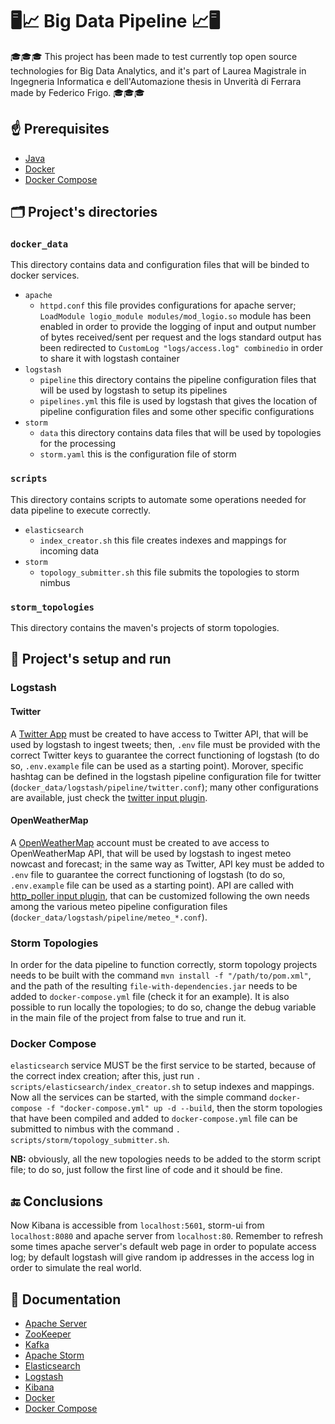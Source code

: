 # 🖥📈 Big Data Pipeline 📈🖥

🎓🎓🎓 This project has been made to test currently top open source technologies for Big Data Analytics, and it's part of Laurea Magistrale in Ingegneria Informatica e dell'Automazione thesis in Unverità di Ferrara made by Federico Frigo. 🎓🎓🎓

## ☝ Prerequisites

- [Java](https://www.digitalocean.com/community/tutorials/how-to-install-java-with-apt-on-ubuntu-18-04)
- [Docker](https://docs.docker.com/install/)
- [Docker Compose](https://docs.docker.com/compose/install/)

## 🗂 Project's directories

### `docker_data`

This directory contains data and configuration files that will be binded to docker services.

- `apache`
  - `httpd.conf` this file provides configurations for apache server; `LoadModule logio_module modules/mod_logio.so` module has been enabled in order to provide the logging of input and output number of bytes received/sent per request and the logs standard output has been redirected to `CustomLog "logs/access.log" combinedio` in order to share it with logstash container
- `logstash`
  - `pipeline` this directory contains the pipeline configuration files that will be used by logstash to setup its pipelines
  - `pipelines.yml` this file is used by logstash that gives the location of pipeline configuration files and some other specific configurations
- `storm`
  - `data` this directory contains data files that will be used by topologies for the processing
  - `storm.yaml` this is the configuration file of storm

### `scripts`

This directory contains scripts to automate some operations needed for data pipeline to execute correctly.

- `elasticsearch`
  - `index_creator.sh` this file creates indexes and mappings for incoming data
- `storm`
  - `topology_submitter.sh` this file submits the topologies to storm nimbus

### `storm_topologies`

This directory contains the maven's projects of storm topologies.

## 🚀 Project's setup and run

### Logstash

#### Twitter

A [Twitter App](https://developer.twitter.com/) must be created to have access to Twitter API, that will be used by logstash to ingest tweets; then, `.env` file must be provided with the correct Twitter keys to guarantee the correct functioning of logstash (to do so, `.env.example` file can be used as a starting point). Morover, specific hashtag can be defined in the logstash pipeline configuration file for twitter (`docker_data/logstash/pipeline/twitter.conf`); many other configurations are available, just check the [twitter input plugin](https://www.elastic.co/guide/en/logstash/current/plugins-inputs-twitter.html).

#### OpenWeatherMap

A [OpenWeatherMap](https://openweathermap.org/) account must be created to ave access to OpenWeatherMap API, that will be used by logstash to ingest meteo nowcast and forecast; in the same way as Twitter, API key must be added to `.env` file to guarantee the correct functioning of logstash (to do so, `.env.example` file can be used as a starting point). API are called with [http_poller input plugin](https://www.elastic.co/guide/en/logstash/current/plugins-inputs-http_poller.html), that can be customized following the own needs among the various meteo pipeline configuration files (`docker_data/logstash/pipeline/meteo_*.conf`).

### Storm Topologies

In order for the data pipeline to function correctly, storm topology projects needs to be built with the command `mvn install -f "/path/to/pom.xml"`, and the path of the resulting `file-with-dependencies.jar` needs to be added to `docker-compose.yml` file (check it for an example).
It is also possible to run locally the topologies; to do so, change the debug variable in the main file of the project from false to true and run it.

### Docker Compose

`elasticsearch` service MUST be the first service to be started, because of the correct index creation; after this, just run `. scripts/elasticsearch/index_creator.sh` to setup indexes and mappings.
Now all the services can be started, with the simple command `docker-compose -f "docker-compose.yml" up -d --build`, then the storm topologies that have been compiled and added to `docker-compose.yml` file can be submitted to nimbus with the command `. scripts/storm/topology_submitter.sh`.

**NB:** obviously, all the new topologies needs to be added to the storm script file; to do so, just follow the first line of code and it should be fine.

## 🔚 Conclusions

Now Kibana is accessible from `localhost:5601`, storm-ui from `localhost:8080` and apache server from `localhost:80`. Remember to refresh some times apache server's default web page in order to populate access log; by default logstash will give random ip addresses in the access log in order to simulate the real world.

## 📑 Documentation

- [Apache Server](https://httpd.apache.org/)
- [ZooKeeper](https://zookeeper.apache.org/)
- [Kafka](https://kafka.apache.org/)
- [Apache Storm](http://storm.apache.org/)
- [Elasticsearch](https://www.elastic.co/guide/en/elasticsearch/reference/current/index.html)
- [Logstash](https://www.elastic.co/guide/en/logstash/current/index.html)
- [Kibana](https://www.elastic.co/guide/en/kibana/current/index.html)
- [Docker](https://docs.docker.com/)
- [Docker Compose](https://docs.docker.com/compose/)

